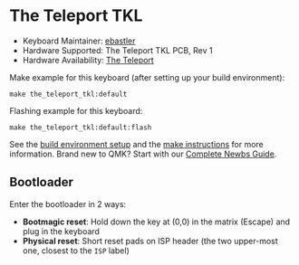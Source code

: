 # The Teleport TKL

* Keyboard Maintainer: [ebastler](https://github.com/ebastler)
* Hardware Supported: The Teleport TKL PCB, Rev 1
* Hardware Availability: [The Teleport](https://www.theteleport.de/)

Make example for this keyboard (after setting up your build environment):

    make the_teleport_tkl:default

Flashing example for this keyboard:

    make the_teleport_tkl:default:flash

See the [build environment setup](https://docs.qmk.fm/#/getting_started_build_tools) and the [make instructions](https://docs.qmk.fm/#/getting_started_make_guide) for more information. Brand new to QMK? Start with our [Complete Newbs Guide](https://docs.qmk.fm/#/newbs).

## Bootloader

Enter the bootloader in 2 ways:

* **Bootmagic reset**: Hold down the key at (0,0) in the matrix (Escape) and plug in the keyboard
* **Physical reset**: Short reset pads on ISP header (the two upper-most one, closest to the `ISP` label)
